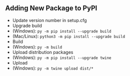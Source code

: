 ## Adding New Package to PyPI

* Update version number in setup.cfg
* Upgrade build
 * (Windows): `py -m pip install --upgrade build`
 * (Mac/Linux): `python3 -m pip install --upgrade build`
* Build
 * (Windows): `py -m build`
* Upload distribution packages
 * (Windows): `py -m pip install --upgrade twine`
* Upload
 * (Windows): `py -m twine upload dist/*`
